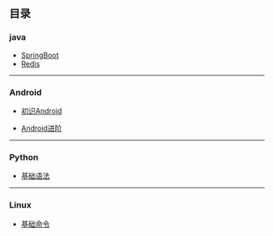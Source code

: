 ## 目录

### java

- [SpringBoot](Server/java/SpringBoot/SpringBoot.md)
- [Redis](Server/java/Redis/Redis.md)

------

### Android

- [初识Android](Server\android\android.md)

- [Android进阶]()

------

### Python

- [基础语法]()

------

### Linux

- [基础命令]()